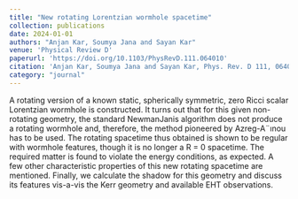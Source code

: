 ```yaml
---
title: "New rotating Lorentzian wormhole spacetime"
collection: publications
date: 2024-01-01
authors: "Anjan Kar, Soumya Jana and Sayan Kar"
venue: 'Physical Review D'
paperurl: 'https://doi.org/10.1103/PhysRevD.111.064010'
citation: 'Anjan Kar, Soumya Jana and Sayan Kar, Phys. Rev. D 111, 064010 (2025)'
category: "journal"
---
```


A rotating version of a known static, spherically symmetric, zero Ricci scalar Lorentzian wormhole is constructed. It turns out that for this given non-rotating geometry, the standard NewmanJanis algorithm does not produce a rotating wormhole and, therefore, the method pioneered by Azreg-A¨ınou has to be used. The rotating spacetime thus obtained is shown to be regular with wormhole features, though it is no longer a R = 0 spacetime. The required matter is found to violate the energy conditions, as expected. A few other characteristic properties of this new rotating spacetime are mentioned. Finally, we calculate the shadow for this geometry and discuss its features vis-a-vis the Kerr geometry and available EHT observations.
